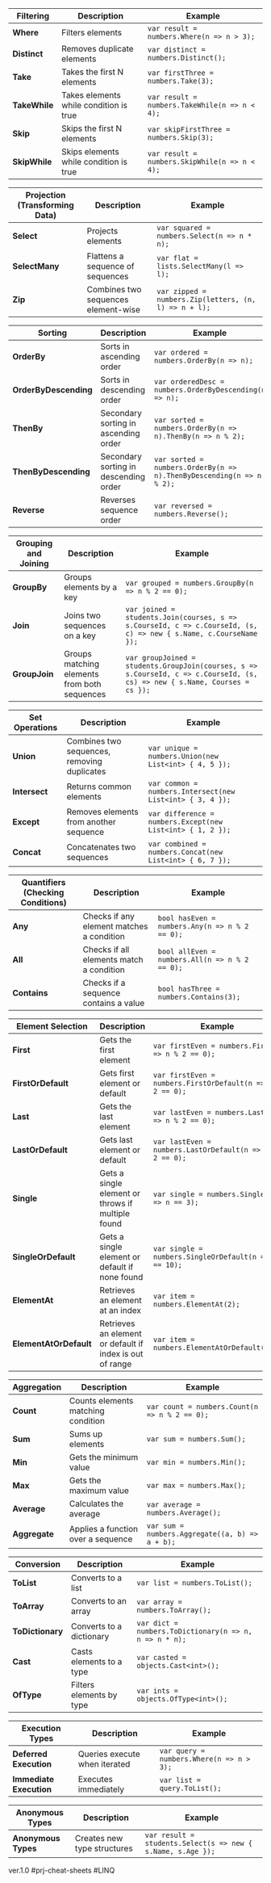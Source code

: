 | Filtering     | Description                            | Example                                       |
| ------------- | -------------------------------------- | --------------------------------------------- |
| **Where**     | Filters elements                       | `var result = numbers.Where(n => n > 3);`     |
| **Distinct**  | Removes duplicate elements             | `var distinct = numbers.Distinct();`          |
| **Take**      | Takes the first N elements             | `var firstThree = numbers.Take(3);`           |
| **TakeWhile** | Takes elements while condition is true | `var result = numbers.TakeWhile(n => n < 4);` |
| **Skip**      | Skips the first N elements             | `var skipFirstThree = numbers.Skip(3);`       |
| **SkipWhile** | Skips elements while condition is true | `var result = numbers.SkipWhile(n => n < 4);` |

| Projection (Transforming Data) | Description                         | Example                                               |
| ------------------------------ | ----------------------------------- | ----------------------------------------------------- |
| **Select**                     | Projects elements                   | `var squared = numbers.Select(n => n * n);`           |
| **SelectMany**                 | Flattens a sequence of sequences    | `var flat = lists.SelectMany(l => l);`                |
| **Zip**                        | Combines two sequences element-wise | `var zipped = numbers.Zip(letters, (n, l) => n + l);` |

| Sorting            | Description                           | Example |
|-------------------|--------------------------------------|---------|
| **OrderBy**      | Sorts in ascending order            | `var ordered = numbers.OrderBy(n => n);` |
| **OrderByDescending** | Sorts in descending order      | `var orderedDesc = numbers.OrderByDescending(n => n);` |
| **ThenBy**       | Secondary sorting in ascending order | `var sorted = numbers.OrderBy(n => n).ThenBy(n => n % 2);` |
| **ThenByDescending** | Secondary sorting in descending order | `var sorted = numbers.OrderBy(n => n).ThenByDescending(n => n % 2);` |
| **Reverse**      | Reverses sequence order             | `var reversed = numbers.Reverse();` |

| Grouping and Joining | Description                           | Example |
|----------------------|--------------------------------------|---------|
| **GroupBy**        | Groups elements by a key            | `var grouped = numbers.GroupBy(n => n % 2 == 0);` |
| **Join**           | Joins two sequences on a key        | `var joined = students.Join(courses, s => s.CourseId, c => c.CourseId, (s, c) => new { s.Name, c.CourseName });` |
| **GroupJoin**      | Groups matching elements from both sequences | `var groupJoined = students.GroupJoin(courses, s => s.CourseId, c => c.CourseId, (s, cs) => new { s.Name, Courses = cs });` |

| Set Operations     | Description                           | Example |
|--------------------|--------------------------------------|---------|
| **Union**        | Combines two sequences, removing duplicates | `var unique = numbers.Union(new List<int> { 4, 5 });` |
| **Intersect**    | Returns common elements              | `var common = numbers.Intersect(new List<int> { 3, 4 });` |
| **Except**       | Removes elements from another sequence | `var difference = numbers.Except(new List<int> { 1, 2 });` |
| **Concat**       | Concatenates two sequences          | `var combined = numbers.Concat(new List<int> { 6, 7 });` |

| Quantifiers (Checking Conditions) | Description                           | Example |
|-----------------------------------|--------------------------------------|---------|
| **Any**           | Checks if any element matches a condition | `bool hasEven = numbers.Any(n => n % 2 == 0);` |
| **All**           | Checks if all elements match a condition | `bool allEven = numbers.All(n => n % 2 == 0);` |
| **Contains**      | Checks if a sequence contains a value | `bool hasThree = numbers.Contains(3);` |

| Element Selection  | Description                           | Example |
|--------------------|--------------------------------------|---------|
| **First**        | Gets the first element               | `var firstEven = numbers.First(n => n % 2 == 0);` |
| **FirstOrDefault** | Gets first element or default      | `var firstEven = numbers.FirstOrDefault(n => n % 2 == 0);` |
| **Last**         | Gets the last element               | `var lastEven = numbers.Last(n => n % 2 == 0);` |
| **LastOrDefault** | Gets last element or default       | `var lastEven = numbers.LastOrDefault(n => n % 2 == 0);` |
| **Single**       | Gets a single element or throws if multiple found | `var single = numbers.Single(n => n == 3);` |
| **SingleOrDefault** | Gets a single element or default if none found | `var single = numbers.SingleOrDefault(n => n == 10);` |
| **ElementAt**    | Retrieves an element at an index    | `var item = numbers.ElementAt(2);` |
| **ElementAtOrDefault** | Retrieves an element or default if index is out of range | `var item = numbers.ElementAtOrDefault(10);` |

| Aggregation   | Description                        | Example                                         |
| ------------- | ---------------------------------- | ----------------------------------------------- |
| **Count**     | Counts elements matching condition | `var count = numbers.Count(n => n % 2 == 0);`   |
| **Sum**       | Sums up elements                   | `var sum = numbers.Sum();`                      |
| **Min**       | Gets the minimum value             | `var min = numbers.Min();`                      |
| **Max**       | Gets the maximum value             | `var max = numbers.Max();`                      |
| **Average**   | Calculates the average             | `var average = numbers.Average();`              |
| **Aggregate** | Applies a function over a sequence | `var sum = numbers.Aggregate((a, b) => a + b);` |

| Conversion        | Description                           | Example |
|-------------------|--------------------------------------|---------|
| **ToList**       | Converts to a list                  | `var list = numbers.ToList();` |
| **ToArray**      | Converts to an array                | `var array = numbers.ToArray();` |
| **ToDictionary** | Converts to a dictionary           | `var dict = numbers.ToDictionary(n => n, n => n * n);` |
| **Cast**         | Casts elements to a type            | `var casted = objects.Cast<int>();` |
| **OfType**       | Filters elements by type           | `var ints = objects.OfType<int>();` |

| Execution Types  | Description                           | Example |
|-----------------|--------------------------------------|---------|
| **Deferred Execution** | Queries execute when iterated | `var query = numbers.Where(n => n > 3);` |
| **Immediate Execution** | Executes immediately         | `var list = query.ToList();` |

| Anonymous Types  | Description                           | Example |
|-----------------|--------------------------------------|---------|
| **Anonymous Types** | Creates new type structures | `var result = students.Select(s => new { s.Name, s.Age });` |

ver.1.0
#prj-cheat-sheets #LINQ 